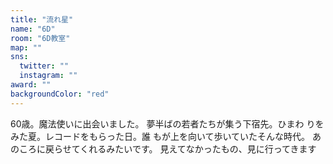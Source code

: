 ```yaml
---
title: "流れ星"
name: "6D"
room: "6D教室"
map: ""
sns:
  twitter: ""
  instagram: ""
award: ""
backgroundColor: "red"
---
```


60歳。魔法使いに出会いました。
夢半ばの若者たちが集う下宿先。ひまわ
りをみた夏。レコードをもらった日。誰
もが上を向いて歩いていたそんな時代。
あのころに戻らせてくれるみたいです。
見えてなかったもの、見に行ってきます
